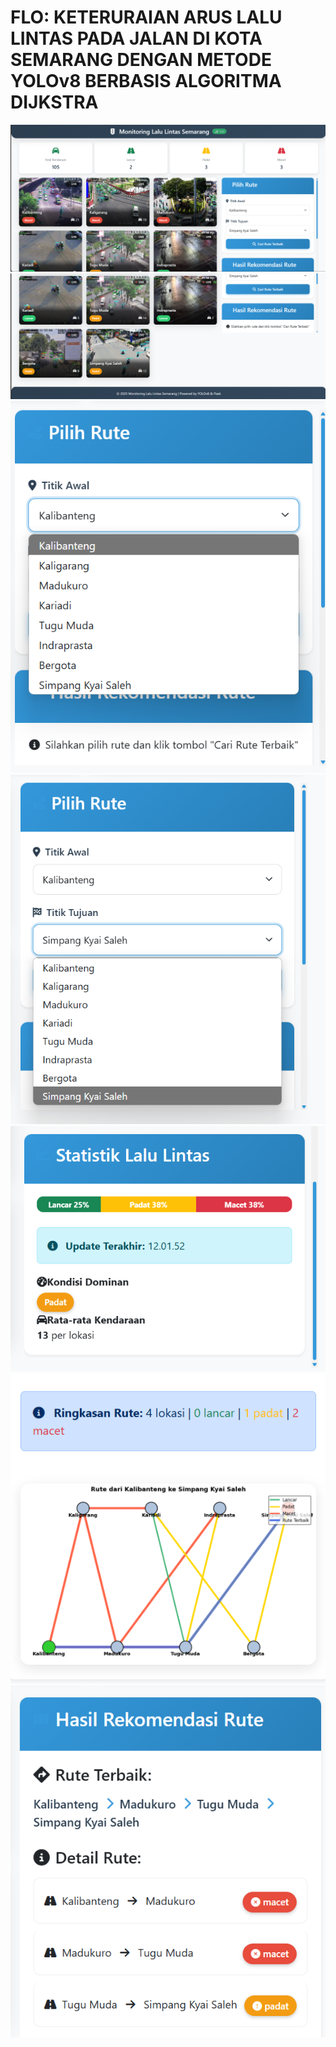 # FLO: KETERURAIAN ARUS LALU LINTAS PADA JALAN DI KOTA SEMARANG DENGAN METODE YOLOv8 BERBASIS ALGORITMA DIJKSTRA 

<img src = 'https://github.com/anggapradanaa/dimas_ti_yolo/blob/main/images/Screenshot%202025-05-14%20120015.png'>
<img src = 'https://github.com/anggapradanaa/dimas_ti_yolo/blob/main/images/Screenshot%202025-05-14%20120101.png'>
<img src = 'https://github.com/anggapradanaa/dimas_ti_yolo/blob/main/images/Screenshot%202025-05-14%20120124.png'>
<img src = 'https://github.com/anggapradanaa/dimas_ti_yolo/blob/main/images/Screenshot%202025-05-14%20120140.png'>
<img src = 'https://github.com/anggapradanaa/dimas_ti_yolo/blob/main/images/Screenshot%202025-05-14%20120200.png'>
<img src = 'https://github.com/anggapradanaa/dimas_ti_yolo/blob/main/images/Screenshot%202025-05-14%20120212.png'>
<img src = 'https://github.com/anggapradanaa/dimas_ti_yolo/blob/main/images/Screenshot%202025-05-14%20120221.png'>
